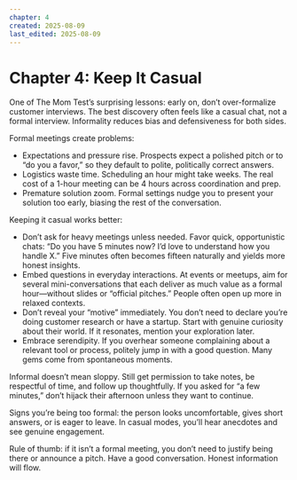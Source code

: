 ```yaml
---
chapter: 4
created: 2025-08-09
last_edited: 2025-08-09
---
```

# Chapter 4: Keep It Casual

One of The Mom Test’s surprising lessons: early on, don’t over-formalize customer interviews. The best discovery often feels like a casual chat, not a formal interview. Informality reduces bias and defensiveness for both sides.

Formal meetings create problems:

- Expectations and pressure rise. Prospects expect a polished pitch or to “do you a favor,” so they default to polite, politically correct answers.
- Logistics waste time. Scheduling an hour might take weeks. The real cost of a 1-hour meeting can be 4 hours across coordination and prep.
- Premature solution zoom. Formal settings nudge you to present your solution too early, biasing the rest of the conversation.

Keeping it casual works better:

- Don’t ask for heavy meetings unless needed. Favor quick, opportunistic chats: “Do you have 5 minutes now? I’d love to understand how you handle X.” Five minutes often becomes fifteen naturally and yields more honest insights.
- Embed questions in everyday interactions. At events or meetups, aim for several mini-conversations that each deliver as much value as a formal hour—without slides or “official pitches.” People often open up more in relaxed contexts.
- Don’t reveal your “motive” immediately. You don’t need to declare you’re doing customer research or have a startup. Start with genuine curiosity about their world. If it resonates, mention your exploration later.
- Embrace serendipity. If you overhear someone complaining about a relevant tool or process, politely jump in with a good question. Many gems come from spontaneous moments.

Informal doesn’t mean sloppy. Still get permission to take notes, be respectful of time, and follow up thoughtfully. If you asked for “a few minutes,” don’t hijack their afternoon unless they want to continue.

Signs you’re being too formal: the person looks uncomfortable, gives short answers, or is eager to leave. In casual modes, you’ll hear anecdotes and see genuine engagement.

Rule of thumb: if it isn’t a formal meeting, you don’t need to justify being there or announce a pitch. Have a good conversation. Honest information will flow.


